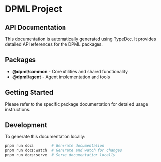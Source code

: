 # DPML Project

## API Documentation

This documentation is automatically generated using TypeDoc. It provides detailed API references for the DPML packages.

## Packages

- **@dpml/common** - Core utilities and shared functionality
- **@dpml/agent** - Agent implementation and tools

## Getting Started

Please refer to the specific package documentation for detailed usage instructions.

## Development

To generate this documentation locally:

```bash
pnpm run docs        # Generate documentation
pnpm run docs:watch  # Generate and watch for changes
pnpm run docs:serve  # Serve documentation locally
``` 